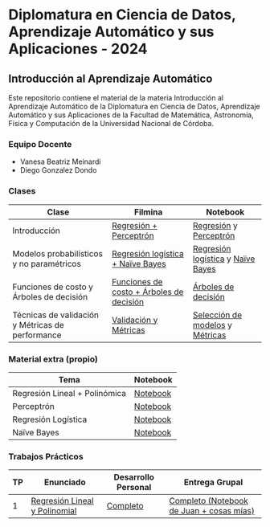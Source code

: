# Diplomatura en Ciencia de Datos, Aprendizaje Automático y sus Aplicaciones - 2024

## Introducción al Aprendizaje Automático

Este repositorio contiene el material de la materia Introducción al Aprendizaje Automático de la Diplomatura en Ciencia de Datos, Aprendizaje Automático y sus Aplicaciones de la Facultad de Matemática, Astronomía, Física y Computación de la Universidad Nacional de Córdoba.

### Equipo Docente

- Vanesa Beatriz Meinardi
- Diego Gonzalez Dondo

### Clases

| Clase | Filmina | Notebook |
|-------|---------|----------|
| Introducción | [Regresión + Perceptrón](./clases/filminas/1.%20Introducción%20al%20aprendizaje%20automático%20-%20DiploDatos2024.pdf) | [Regresión](./clases/notebooks/01%20Regresion.ipynb) y [Perceptrón](./clases/notebooks/02%20Perceptron.ipynb) |
| Modelos probabilísticos y no paramétricos | [Regresión logística + Naïve Bayes](./clases/filminas/2.%20Modelos%20Probabilísticos%20y%20no%20paramétricos-%20DiploDatos2024.pdf) | [Regresión logística](./clases/notebooks/03%20Regresion%20Logística.ipynb) y [Naïve Bayes](./clases/notebooks/04%20Naive%20Bayes.ipynb) |
| Funciones de costo y Árboles de decisión | [Funciones de costo + Árboles de decisión](./clases/filminas/3.%20Funciones%20de%20costo%20y%20optimización.%20Arboles%20de%20decisión.pdf) | [Árboles de decisión](./clases/notebooks/05%20Arboles%20de%20Decision.ipynb) |
| Técnicas de validación y Métricas de performance | [Validación y Métricas](./clases/filminas/4.%20Técnicas%20de%20validación.%20Métricas%20y%20medidas%20de%20performance.pdf) | [Selección de modelos](./clases/notebooks/06%20Selección%20de%20Modelos.ipynb) y [Métricas](./clases/notebooks/07%20Metricas.ipynb) |

### Material extra (propio)

| Tema | Notebook |
|------|----------|
| Regresión Lineal + Polinómica | [Notebook](./clases/notebooks/propios/regresion_polinomica.ipynb) |
| Perceptrón | [Notebook](./clases/notebooks/propios/perceptron.ipynb) |
| Regresión Logística | [Notebook](./clases/notebooks/propios/regresion_logistica.ipynb) |
| Naïve Bayes | [Notebook](./clases/notebooks/propios/naive_bayes.ipynb) |

### Trabajos Prácticos

| TP | Enunciado | Desarrollo Personal | Entrega Grupal |
|----|-----------|-------|---------|
| 1 | [Regresión Lineal y Polinomial](./evaluación/entregable1/original.ipynb) | [Completo](./evaluación/entregable1/personal.ipynb) | [Completo (Notebook de Juan + cosas mías)](./evaluación/entregable1/grupal.ipynb) |
